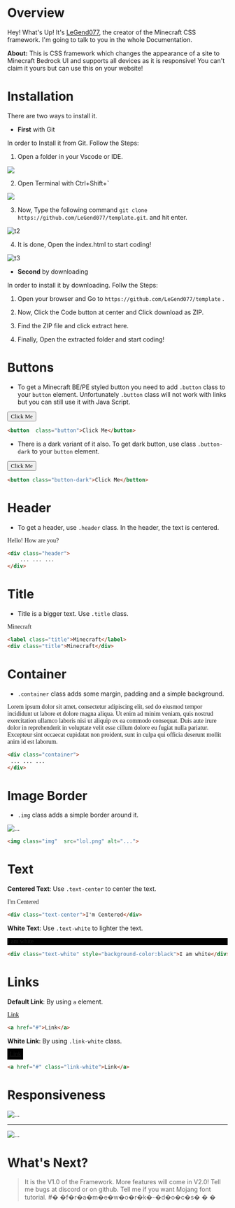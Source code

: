 # Overview

Hey! What's Up! It's [LeGend077](//github.com/LeGend077), the creator of the Minecraft CSS framework. I'm going to talk to you in the whole Documentation. 

**About:** This is CSS framework which changes the appearance of a site to Minecraft Bedrock UI and supports all devices as it is responsive! You can't claim it yours but can use this on your website! 

# Installation

There are two ways to install it.

- **First** with Git

In order to Install it from Git. Follow the Steps:

1. Open a folder in your Vscode or IDE.

<img src="tu1.png">

2. Open Terminal with Ctrl+Shift+**`**

<img src="tu2.png">

3. Now, Type the following command `git clone https://github.com/LeGend077/template.git`. and hit enter.

![t2](tu2.png)

4. It is done, Open the index.html to start coding!

![t3](tu3.png)

- **Second** by downloading

In order to install it by downloading. Follw the Steps:

1. Open your browser and Go to `https://github.com/LeGend077/template` .

2. Now, Click the Code button at center and Click download as ZIP.

3. Find the ZIP file and click extract here.

4. Finally, Open the extracted folder and start coding!

# Buttons

- To get a Minecraft BE/PE styled button you need to add `.button` class to your `button` element. Unfortunately `.button` class will not work with links but you can still use it with Java Script.    

<button class="button" style="font-family:'Mojang'">Click Me</button>
```html
<button  class="button">Click Me</button>
```


- There is a dark variant of it also. To get dark button, use class `.button-dark` to your `button`  element.

<button class="button-dark" style="font-family:'Mojang'">Click Me</button>

```html
<button class="button-dark">Click Me</button>
```


# Header

- To get a header, use `.header` class. In the header, the text is centered.

<div class="header" style="font-family:'Mojang';word-spacing:var(--w-spacing) ;
line-height:var(--l-spacing);">Hello! How are you?</div>

```html
<div class="header">
    ... ... ...
</div>
```



# Title

- Title is a bigger text. Use `.title` class.

<div class="title" style="font-family:'Mojang'">Minecraft</div>

```html
<label class="title">Minecraft</label>
<div class="title">Minecraft</div>
```


# Container

- `.container` class adds some margin, padding and a simple background.

<div class="container" style="font-family:'Mojang';word-spacing:var(--w-spacing) ;
line-height:var(--l-spacing);">Lorem ipsum dolor sit amet, consectetur adipiscing elit, sed do eiusmod tempor incididunt ut labore et dolore magna aliqua. 
Ut enim ad minim veniam, quis nostrud exercitation ullamco laboris nisi ut aliquip ex ea commodo consequat. 
Duis aute irure dolor in reprehenderit in voluptate velit esse cillum dolore eu fugiat nulla pariatur. 
Excepteur sint occaecat cupidatat non proident, sunt in culpa qui officia deserunt mollit anim id est laborum.</div>

```html
<div class="container">
 ... ... ...
</div>
```

# Image Border

- `.img` class adds a simple border around it.

<img class="img"  src="https://www.minecraft.net/content/dam/games/minecraft/background-images/pmp-hero-minecraft.jpg" alt="...">

```html
<img class="img"  src="lol.png" alt="...">
```

# Text

**Centered Text**: Use `.text-center` to center the text.

<div class="text-center" style="font-family:'Mojang'">I'm Centered</div>

```html
<div class="text-center">I'm Centered</div>
```

**White Text**: Use `.text-white` to lighter the text.

<div class="text-white" style="background-color:black ;font-family:'Mojang'">I am white</div>

```html
<div class="text-white" style="background-color:black">I am white</div>
```

# Links

**Default  Link**: By using `a` element.

<a href="#" class="link-white" style="color:black;word-spacing:var(--w-spacing) ;
line-height:var(--l-spacing);font-family:'Mojang'">Link</a>

```html
<a href="#">Link</a>
```

**White Link**: By using `.link-white` class.

<a href="#" class="link-white" style="var(--w-spacing) ;background:black;padding:5px;
line-height:var(--l-spacing);font-family:'Mojang'">Link</a>

```html
<a href="#" class="link-white">Link</a>
```
# Responsiveness

<img class="img"  src="responsive1.png" alt="...">

---

<img class="img"  src="responsive2.png" alt="...">

# What's Next?

> It is the V1.0 of the Framework. More features will come in V2.0! Tell me bugs at discord or on github. Tell me if you want Mojang font tutorial.
#� �f�r�a�m�e�w�o�r�k�-�d�o�c�s�
�
�
